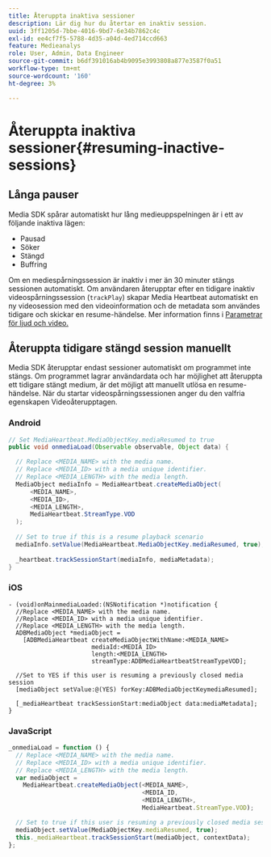 ```yaml
---
title: Återuppta inaktiva sessioner
description: Lär dig hur du återtar en inaktiv session.
uuid: 3ff1205d-7bbe-4016-9bd7-6e34b7862c4c
exl-id: ee4cf7f5-5788-4d35-a04d-4ed714ccd663
feature: Medieanalys
role: User, Admin, Data Engineer
source-git-commit: b6df391016ab4b9095e3993808a877e3587f0a51
workflow-type: tm+mt
source-wordcount: '160'
ht-degree: 3%

---
```


# Återuppta inaktiva sessioner{#resuming-inactive-sessions}

## Långa pauser

Media SDK spårar automatiskt hur lång medieuppspelningen är i ett av följande inaktiva lägen:

* Pausad
* Söker
* Stängd
* Buffring

Om en mediespårningssession är inaktiv i mer än 30 minuter stängs sessionen automatiskt. Om användaren återupptar efter en tidigare inaktiv videospårningssession (`trackPlay`) skapar Media Heartbeat automatiskt en ny videosession med den videoinformation och de metadata som användes tidigare och skickar en resume-händelse. Mer information finns i [Parametrar för ljud och video.](/help/metrics-and-metadata/audio-video-parameters.md)

## Återuppta tidigare stängd session manuellt

Media SDK återupptar endast sessioner automatiskt om programmet inte stängs. Om programmet lagrar användardata och har möjlighet att återuppta ett tidigare stängt medium, är det möjligt att manuellt utlösa en resume-händelse. När du startar videospårningssessionen anger du den valfria egenskapen Videoåterupptagen.

### Android

```java
// Set MediaHeartbeat.MediaObjectKey.mediaResumed to true 
public void onmediaLoad(Observable observable, Object data) { 

  // Replace <MEDIA_NAME> with the media name. 
  // Replace <MEDIA_ID> with a media unique identifier. 
  // Replace <MEDIA_LENGTH> with the media length.  
  MediaObject mediaInfo = MediaHeartbeat.createMediaObject(  
      <MEDIA_NAME>,  
      <MEDIA_ID>,  
      <MEDIA_LENGTH>,  
      MediaHeartbeat.StreamType.VOD 
  ); 
   
  // Set to true if this is a resume playback scenario 
  mediaInfo.setValue(MediaHeartbeat.MediaObjectKey.mediaResumed, true);
   
  _heartbeat.trackSessionStart(mediaInfo, mediaMetadata); 
}
```

### iOS

```
- (void)onMainmediaLoaded:(NSNotification *)notification { 
  //Replace <MEDIA_NAME> with the media name. 
  //Replace <MEDIA_ID> with a media unique identifier. 
  //Replace <MEDIA_LENGTH> with the media length.     
  ADBMediaObject *mediaObject =  
    [ADBMediaHeartbeat createMediaObjectWithName:<MEDIA_NAME> 
                       mediaId:<MEDIA_ID> 
                       length:<MEDIA_LENGTH> 
                       streamType:ADBMediaHeartbeatStreamTypeVOD]; 

  //Set to YES if this user is resuming a previously closed media session 
  [mediaObject setValue:@(YES) forKey:ADBMediaObjectKeymediaResumed];

  [_mediaHeartbeat trackSessionStart:mediaObject data:mediaMetadata]; 
} 
```

### JavaScript

```js
_onmediaLoad = function () { 
  // Replace <MEDIA_NAME> with the media name. 
  // Replace <MEDIA_ID> with a media unique identifier. 
  // Replace <MEDIA_LENGTH> with the media length.  
  var mediaObject =  
    MediaHeartbeat.createMediaObject(<MEDIA_NAME>,  
                                     <MEDIA_ID,  
                                     <MEDIA_LENGTH>,  
                                     MediaHeartbeat.StreamType.VOD);

  // Set to true if this user is resuming a previously closed media session 
  mediaObject.setValue(MediaObjectKey.mediaResumed, true); 
  this._mediaHeartbeat.trackSessionStart(mediaObject, contextData); 
};
```
